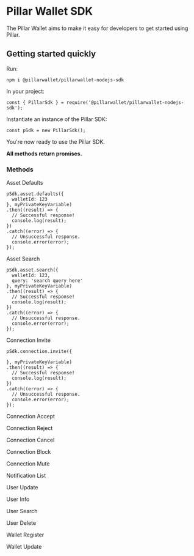 # Pillar Wallet SDK 

The Pillar Wallet aims to make it easy for developers to get started using Pillar.

## Getting started quickly

Run:

`npm i @pillarwallet/pillarwallet-nodejs-sdk`

In your project:

`const { PillarSdk } = require('@pillarwallet/pillarwallet-nodejs-sdk');`

Instantiate an instance of the Pillar SDK:

`const pSdk = new PillarSdk();`

You're now ready to use the Pillar SDK.

**All methods return promises.**

### Methods

Asset Defaults
```
pSdk.asset.defaults({
  walletId: 123
}, myPrivateKeyVariable)
.then((result) => {
  // Successful response!
  console.log(result);
})
.catch((error) => {
  // Unsuccessful response.
  console.error(error);
});
```

Asset Search
```
pSdk.asset.search({
  walletId: 123,
  query: 'search query here'
}, myPrivateKeyVariable)
.then((result) => {
  // Successful response!
  console.log(result);
})
.catch((error) => {
  // Unsuccessful response.
  console.error(error);
});
```

Connection Invite
```
pSdk.connection.invite({

}, myPrivateKeyVariable)
.then((result) => {
  // Successful response!
  console.log(result);
})
.catch((error) => {
  // Unsuccessful response.
  console.error(error);
});
```

Connection Accept

Connection Reject

Connection Cancel

Connection Block

Connection Mute

Notification List

User Update

User Info

User Search

User Delete

Wallet Register

Wallet Update